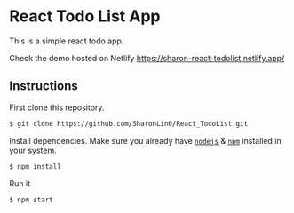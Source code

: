 # React Todo List App

This is a simple react todo app.

Check the demo hosted on Netlify https://sharon-react-todolist.netlify.app/

## Instructions

First clone this repository.
```bash
$ git clone https://github.com/SharonLin0/React_TodoList.git
```

Install dependencies. Make sure you already have [`nodejs`](https://nodejs.org/en/) & [`npm`](https://www.npmjs.com/) installed in your system.
```bash
$ npm install
```

Run it
```bash
$ npm start
```

